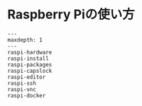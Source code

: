 # Raspberry Piの使い方

```{toctree}
---
maxdepth: 1
---
raspi-hardware
raspi-install
raspi-packages
raspi-capslock
raspi-editor
raspi-ssh
raspi-vnc
raspi-docker
```
